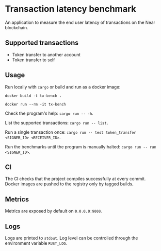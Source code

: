 # Transaction latency benchmark

An application to measure the end user latency of transactions on the Near blockchain.

## Supported transactions
- Token transfer to another account
- Token transfer to self

## Usage
Run locally with `cargo` or build and run as a docker image:
```
docker build -t tx-bench .

docker run --rm -it tx-bench
```

Check the program's help: `cargo run -- -h`.

List the supported transactions: `cargo run -- list`.

Run a single transaction once: `cargo run -- test token_transfer <SIGNER_ID> <RECEIVER_ID>`.

Run the benchmarks until the program is manually halted: `cargo run -- run <SIGNER_ID>`.

## CI
The CI checks that the project compiles successfully at every commit. Docker images are pushed to the registry only by tagged builds.

## Metrics
Metrics are exposed by default on `0.0.0.0:9000`.

## Logs
Logs are printed to `stdout`. Log level can be controlled through the environment variable `RUST_LOG`.